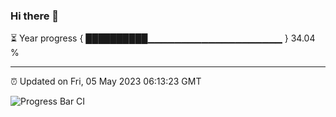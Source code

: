 ### Hi there 👋

⏳ Year progress { ██████████▁▁▁▁▁▁▁▁▁▁▁▁▁▁▁▁▁▁▁▁ } 34.04 %

---

⏰ Updated on Fri, 05 May 2023 06:13:23 GMT

![Progress Bar CI](https://github.com/liununu/liununu/workflows/Progress%20Bar%20CI/badge.svg)
